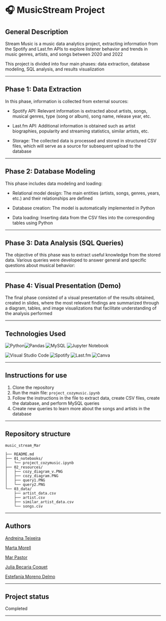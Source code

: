 
# 🎧 MusicStream Project

## General Description

Stream Music is a music data analytics project, extracting information from the Spotify and Last.fm APIs to explore listener behavior and trends in music genres, artists, and songs between 2020 and 2022

This project is divided into four main phases: data extraction, database modeling, SQL analysis, and results visualization

---

## Phase 1: Data Extraction

In this phase, information is collected from external sources:

- Spotify API: Relevant information is extracted about artists, songs, musical genres, type (song or album), song name, release year, etc.

- Last.fm API: Additional information is obtained such as artist biographies, popularity and streaming statistics, similar artists, etc.

- Storage: The collected data is processed and stored in structured CSV files, which will serve as a source for subsequent upload to the database

---

## Phase 2: Database Modeling

This phase includes data modeling and loading:

- Relational model design: The main entities (artists, songs, genres, years, etc.) and their relationships are defined

- Database creation: The model is automatically implemented in Python

- Data loading: Inserting data from the CSV files into the corresponding tables using Python

---

## Phase 3: Data Analysis (SQL Queries)

The objective of this phase was to extract useful knowledge from the stored data. Various queries were developed to answer general and specific questions about musical behavior:

---

## Phase 4: Visual Presentation (Demo)

The final phase consisted of a visual presentation of the results obtained, created in slides, where the most relevant findings are summarized through a diagram, tables, and image visualizations that facilitate understanding of the analysis performed

---

## Technologies Used


![Python](https://img.shields.io/badge/python-3670A0?style=for-the-badge&logo=python&logoColor=ffdd54)![Pandas](https://img.shields.io/badge/pandas-%23150458.svg?style=for-the-badge&logo=pandas&logoColor=white) ![MySQL](https://img.shields.io/badge/mysql-4479A1.svg?style=for-the-badge&logo=mysql&logoColor=white) ![Jupyter Notebook](https://img.shields.io/badge/jupyter-%23FA0F00.svg?style=for-the-badge&logo=jupyter&logoColor=white) 

![Visual Studio Code](https://img.shields.io/badge/Visual%20Studio%20Code-0078d7.svg?style=for-the-badge&logo=visual-studio-code&logoColor=white) ![Spotify](https://img.shields.io/badge/Spotify-1ED760?style=for-the-badge&logo=spotify&logoColor=white) ![Last.fm](https://img.shields.io/badge/last.fm-D51007?style=for-the-badge&logo=last.fm&logoColor=white)  ![Canva](https://img.shields.io/badge/Canva-%2300C4CC.svg?style=for-the-badge&logo=Canva&logoColor=white)

---

## Instructions for use

1. Clone the repository
2. Run the main file: `project_cozymusic.ipynb`
3. Follow the instructions in the file to extract data, create CSV files, create the database, and perform MySQL queries
4. Create new queries to learn more about the songs and artists in the database

---

## Repository structure

```
music_stream_Mar

├── README.md
├── 01_notebooks/
│   └── project_cozymusic.ipynb
├── 02_resources/
│   ├── cozy_diagram_v.PNG
│   ├── cozy_diagram.PNG
│   ├── query1.PNG
│   └── query2.PNG
└── 03_data/
    ├── artist_data.csv
    ├── artist.csv
    ├── similar_artist_data.csv
    └── songs.csv

```

---

## Authors

[Andreina Teixeira](https://github.com/AndreinaTeixeira)

[Marta Morell ](https://github.com/martamorell)

[Mar Pastor](https://github.com/MarPastor)

[Julia Becaria Coquet](https://github.com/juliabeco)

[Estefanía Moreno Delmo](https://github.com/fany_data)

---

## Project status

Completed

---